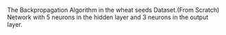 The Backpropagation Algorithm in the wheat seeds Dataset.(From Scratch)
Network with 5 neurons in the hidden layer and 3 neurons in the output layer.
